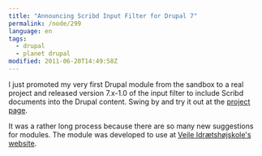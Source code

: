 ```yaml
---
title: "Announcing Scribd Input Filter for Drupal 7"
permalink: /node/299
language: en
tags:
  - drupal
  - planet drupal
modified: 2011-06-20T14:49:58Z
---
```


I just promoted my very first Drupal module from the sandbox to a real project and released version 7.x-1.0 of the input filter to include Scribd documents into the Drupal content. Swing by and try it out at the [project page](http://drupal.org/project/scribd_filter).

It was a rather long process because there are so many new suggestions for modules. The module was developed to use at [Vejle Idrætshøjskole's website](http://vih.dk).
